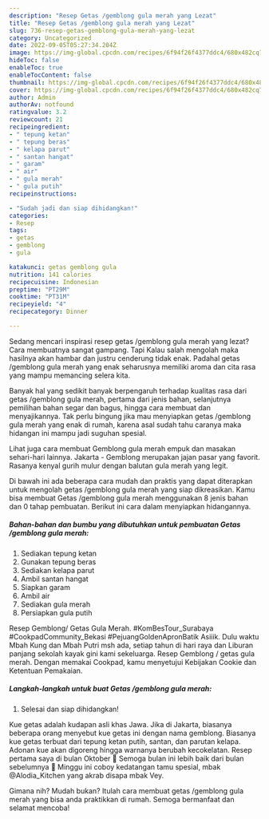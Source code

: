 ```yaml
---
description: "Resep Getas /gemblong gula merah yang Lezat"
title: "Resep Getas /gemblong gula merah yang Lezat"
slug: 736-resep-getas-gemblong-gula-merah-yang-lezat
category: Uncategorized
date: 2022-09-05T05:27:34.204Z
image: https://img-global.cpcdn.com/recipes/6f94f26f4377ddc4/680x482cq70/getas-gemblong-gula-merah-foto-resep-utama.jpg
hideToc: false
enableToc: true
enableTocContent: false
thumbnail: https://img-global.cpcdn.com/recipes/6f94f26f4377ddc4/680x482cq70/getas-gemblong-gula-merah-foto-resep-utama.jpg
cover: https://img-global.cpcdn.com/recipes/6f94f26f4377ddc4/680x482cq70/getas-gemblong-gula-merah-foto-resep-utama.jpg
author: Admin
authorAv: notfound
ratingvalue: 3.2
reviewcount: 21
recipeingredient:
- " tepung ketan"
- " tepung beras"
- " kelapa parut"
- " santan hangat"
- " garam"
- " air"
- " gula merah"
- " gula putih"
recipeinstructions:

- "Sudah jadi dan siap dihidangkan!"
categories:
- Resep
tags:
- getas
- gemblong
- gula

katakunci: getas gemblong gula 
nutrition: 141 calories
recipecuisine: Indonesian
preptime: "PT29M"
cooktime: "PT31M"
recipeyield: "4"
recipecategory: Dinner

---
```



Sedang mencari inspirasi resep getas /gemblong gula merah yang lezat? Cara membuatnya sangat gampang. Tapi Kalau salah mengolah maka hasilnya akan hambar dan justru cenderung tidak enak. Padahal getas /gemblong gula merah yang enak seharusnya memiliki aroma dan cita rasa yang mampu memancing selera kita.


Banyak hal yang sedikit banyak berpengaruh terhadap kualitas rasa dari getas /gemblong gula merah, pertama dari jenis bahan, selanjutnya pemilihan bahan segar dan bagus, hingga cara membuat dan menyajikannya. Tak perlu bingung jika mau menyiapkan getas /gemblong gula merah yang enak di rumah, karena asal sudah tahu caranya maka hidangan ini mampu jadi suguhan spesial.

Lihat juga cara membuat Gemblong gula merah empuk dan masakan sehari-hari lainnya. Jakarta - Gemblong merupakan jajan pasar yang favorit. Rasanya kenyal gurih mulur dengan balutan gula merah yang legit.


Di bawah ini ada beberapa cara mudah dan praktis yang dapat diterapkan untuk mengolah getas /gemblong gula merah yang siap dikreasikan. Kamu bisa membuat Getas /gemblong gula merah menggunakan 8 jenis bahan dan 0 tahap pembuatan. Berikut ini cara dalam menyiapkan hidangannya.

<!--inarticleads1-->

##### Bahan-bahan dan bumbu yang dibutuhkan untuk pembuatan Getas /gemblong gula merah:

1. Sediakan  tepung ketan
1. Gunakan  tepung beras
1. Sediakan  kelapa parut
1. Ambil  santan hangat
1. Siapkan  garam
1. Ambil  air
1. Sediakan  gula merah
1. Persiapkan  gula putih


Resep Gemblong/ Getas Gula Merah. #KomBesTour_Surabaya #CookpadCommunity_Bekasi #PejuangGoldenApronBatik Asiiik. Dulu waktu Mbah Kung dan Mbah Putri msh ada, setiap tahun di hari raya dan Liburan panjang sekolah kayak gini kami sekeluarga. Resep Gemblong / getas gula merah. Dengan memakai Cookpad, kamu menyetujui Kebijakan Cookie dan Ketentuan Pemakaian. 

<!--inarticleads2-->

##### Langkah-langkah untuk buat Getas /gemblong gula merah:


1. Selesai dan siap dihidangkan!

Kue getas adalah kudapan asli khas Jawa. Jika di Jakarta, biasanya beberapa orang menyebut kue getas ini dengan nama gemblong. Biasanya kue getas terbuat dari tepung ketan putih, santan, dan parutan kelapa. Adonan kue akan digoreng hingga warnanya berubah kecokelatan. Resep pertama saya di bulan Oktober 🥰 Semoga bulan ini lebih baik dari bulan sebelumnya 🤲 Minggu ini coboy kedatangan tamu spesial, mbak @Alodia_Kitchen yang akrab disapa mbak Vey. 

Gimana nih? Mudah bukan? Itulah cara membuat getas /gemblong gula merah yang bisa anda praktikkan di rumah. Semoga bermanfaat dan selamat mencoba!
